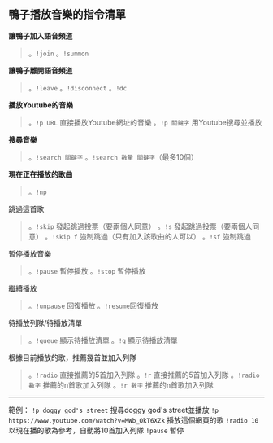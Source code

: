 鴨子播放音樂的指令清單
------------------------------
**讓鴨子加入語音頻道**
> 。`!join` 
> 。`!summon`

**讓鴨子離開語音頻道**
> 。`!leave` 
> 。`!disconnect`
> 。`!dc`

**播放Youtube的音樂**
> 。`!p URL`  直接播放Youtube網址的音樂
> 。`!p 關鍵字` 用Youtube搜尋並播放

**搜尋音樂**
> 。`!search 關鍵字` 
> 。`!search 數量 關鍵字`（最多10個）

**現在正在播放的歌曲**
> 。`!np`

跳過這首歌
> 。`!skip` 發起跳過投票（要兩個人同意）
> 。`!s` 發起跳過投票（要兩個人同意）
> 。`!skip f` 強制跳過（只有加入該歌曲的人可以）
> 。`!sf` 強制跳過

暫停播放音樂
> 。`!pause` 暫停播放
> 。`!stop` 暫停播放

繼續播放
> 。`!unpause` 回復播放
> 。`!resume`回復播放

待播放列隊/待播放清單
> 。`!queue` 顯示待播放清單
> 。`!q`  顯示待播放清單

根據目前播放的歌，推薦幾首並加入列隊
> 。`!radio` 直接推薦的5首加入列隊
> 。`!r` 直接推薦的5首加入列隊
> 。`!radio 數字` 推薦的n首歌加入列隊
> 。`!r 數字` 推薦的n首歌加入列隊
------------------------------
範例：
`!p doggy god's street` 搜尋doggy god's street並播放
`!p https://www.youtube.com/watch?v=MWb_OkT6XZk` 播放這個網頁的歌
`!radio 10` 以現在播的歌為參考，自動將10首加入列隊
`!pause` 暫停